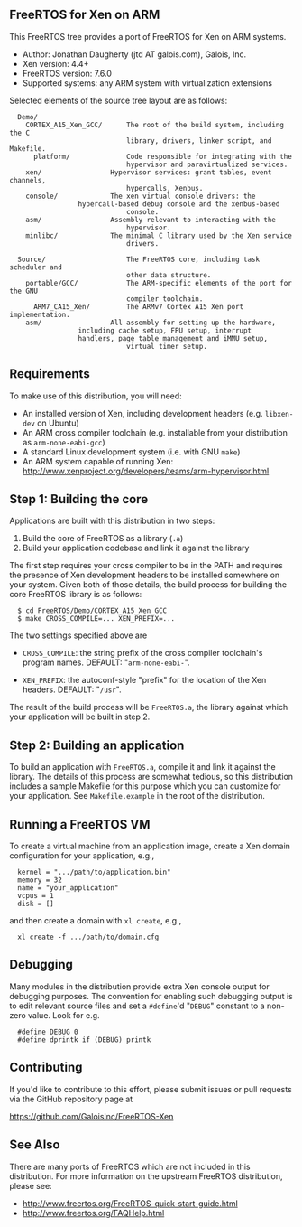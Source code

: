 
FreeRTOS for Xen on ARM
-----------------------

This FreeRTOS tree provides a port of FreeRTOS for Xen on ARM systems.

 * Author: Jonathan Daugherty (jtd AT galois.com), Galois, Inc.
 * Xen version: 4.4+
 * FreeRTOS version: 7.6.0
 * Supported systems: any ARM system with virtualization extensions

Selected elements of the source tree layout are as follows:

```
  Demo/
    CORTEX_A15_Xen_GCC/      The root of the build system, including the C
                             library, drivers, linker script, and Makefile.
      platform/              Code responsible for integrating with the
                             hypervisor and paravirtualized services.
	xen/                 Hypervisor services: grant tables, event channels,
                             hypercalls, Xenbus.
	console/             The xen virtual console drivers: the
			     hypercall-based debug console and the xenbus-based
                             console.
	asm/                 Assembly relevant to interacting with the
                             hypervisor.
	minlibc/             The minimal C library used by the Xen service
                             drivers.

  Source/                    The FreeRTOS core, including task scheduler and
                             other data structure.
    portable/GCC/            The ARM-specific elements of the port for the GNU
                             compiler toolchain.
      ARM7_CA15_Xen/         The ARMv7 Cortex A15 Xen port implementation.
	asm/                 All assembly for setting up the hardware,
			     including cache setup, FPU setup, interrupt
			     handlers, page table management and iMMU setup,
                             virtual timer setup.
```

Requirements
------------

To make use of this distribution, you will need:

 * An installed version of Xen, including development headers (e.g. `libxen-dev`
   on Ubuntu)
 * An ARM cross compiler toolchain (e.g. installable from your distribution as
   `arm-none-eabi-gcc`)
 * A standard Linux development system (i.e. with GNU `make`)
 * An ARM system capable of running Xen:
   http://www.xenproject.org/developers/teams/arm-hypervisor.html

Step 1: Building the core
-------------------------

Applications are built with this distribution in two steps:

 1) Build the core of FreeRTOS as a library (`.a`)
 2) Build your application codebase and link it against the library

The first step requires your cross compiler to be in the PATH and requires the
presence of Xen development headers to be installed somewhere on your system.
Given both of those details, the build process for building the core FreeRTOS
library is as follows:

```
  $ cd FreeRTOS/Demo/CORTEX_A15_Xen_GCC
  $ make CROSS_COMPILE=... XEN_PREFIX=...
```

The two settings specified above are

 * `CROSS_COMPILE`: the string prefix of the cross compiler toolchain's program
   names.  DEFAULT: "`arm-none-eabi-`".

 * `XEN_PREFIX`: the autoconf-style "prefix" for the location of the Xen headers.
   DEFAULT: "`/usr`".

The result of the build process will be `FreeRTOS.a`, the library against which
your application will be built in step 2.

Step 2: Building an application
-------------------------------

To build an application with `FreeRTOS.a`, compile it and link it against the
library.  The details of this process are somewhat tedious, so this
distribution includes a sample Makefile for this purpose which you can
customize for your application.  See `Makefile.example` in the root of the
distribution.

Running a FreeRTOS VM
---------------------

To create a virtual machine from an application image, create a Xen domain
configuration for your application, e.g.,

```
  kernel = ".../path/to/application.bin"
  memory = 32
  name = "your_application"
  vcpus = 1
  disk = []
```

and then create a domain with `xl create`, e.g.,

```
  xl create -f .../path/to/domain.cfg
```

Debugging
---------

Many modules in the distribution provide extra Xen console output for debugging
purposes.  The convention for enabling such debugging output is to edit
relevant source files and set a `#define`'d "`DEBUG`" constant to a non-zero value.
Look for e.g.

```
  #define DEBUG 0
  #define dprintk if (DEBUG) printk
```

Contributing
------------

If you'd like to contribute to this effort, please submit issues or pull
requests via the GitHub repository page at

  https://github.com/GaloisInc/FreeRTOS-Xen

See Also
--------

There are many ports of FreeRTOS which are not included in this distribution.
For more information on the upstream FreeRTOS distribution, please see:

 * http://www.freertos.org/FreeRTOS-quick-start-guide.html
 * http://www.freertos.org/FAQHelp.html
